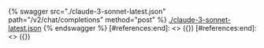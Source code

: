 [#references:start]: <> ({ "template": "openapi" })
[#references:start]: <> ({ "template": "openapi" })
{% swagger src="./claude-3-sonnet-latest.json" path="/v2/chat/completions" method="post" %}
[./claude-3-sonnet-latest.json](./claude-3-sonnet-latest.json)
{% endswagger %}
[#references:end]: <> ({})
[#references:end]: <> ({})